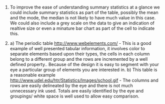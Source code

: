 1. To improve the ease of understanding summary statistics at a glance we could include summary statistics as part of the table, possibly the mean and the mode, the median is not likely to have much value in this case. We could also include a grey scale on the data to give an indication of realtive size or even a minature bar chart as part of the cell to indicate this.

2. a) The periodic table http://www.webelements.com/ - This is a good example of well presented tabular information, it involves color to separate elements based upon their types, the cells in each column belong to a different group and the rows are incremented by a well defined property.. Because of the design it is easy to segment with your eye a particular group of elements you are interested in.
	b) This table is a reasonable example http://www.udel.edu/htr/Statistics/Images/school.gif - The columns and rows are easily delineated by the eye and there is not much unnecessary ink used. Totals are easily identified by the eye and groupings/ white space is well used to allow easy comparison.